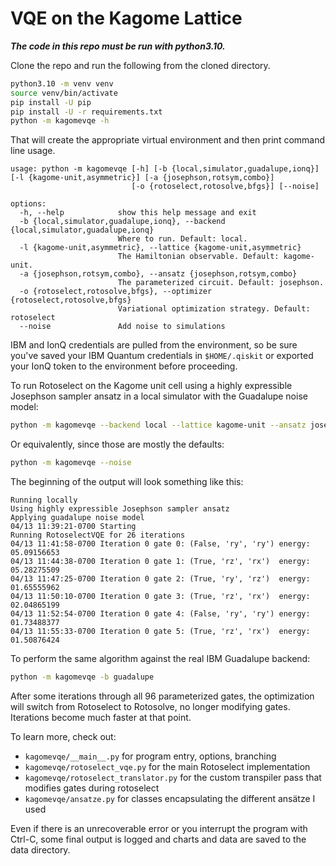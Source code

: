 # VQE on the Kagome Lattice

***The code in this repo must be run with python3.10.***

Clone the repo and run the following from the cloned directory.

```sh
python3.10 -m venv venv
source venv/bin/activate
pip install -U pip
pip install -U -r requirements.txt
python -m kagomevqe -h
```

That will create the appropriate virtual environment and then print command line usage.

```
usage: python -m kagomevqe [-h] [-b {local,simulator,guadalupe,ionq}] [-l {kagome-unit,asymmetric}] [-a {josephson,rotsym,combo}]
                           [-o {rotoselect,rotosolve,bfgs}] [--noise]

options:
  -h, --help            show this help message and exit
  -b {local,simulator,guadalupe,ionq}, --backend {local,simulator,guadalupe,ionq}
                        Where to run. Default: local.
  -l {kagome-unit,asymmetric}, --lattice {kagome-unit,asymmetric}
                        The Hamiltonian observable. Default: kagome-unit.
  -a {josephson,rotsym,combo}, --ansatz {josephson,rotsym,combo}
                        The parameterized circuit. Default: josephson.
  -o {rotoselect,rotosolve,bfgs}, --optimizer {rotoselect,rotosolve,bfgs}
                        Variational optimization strategy. Default: rotoselect
  --noise               Add noise to simulations
```

IBM and IonQ credentials are pulled from the environment, so be sure you've saved your IBM Quantum credentials in `$HOME/.qiskit` or exported your IonQ token to the environment before proceeding.

To run Rotoselect on the Kagome unit cell using a highly expressible Josephson sampler ansatz in a local simulator with the Guadalupe noise model:

```sh
python -m kagomevqe --backend local --lattice kagome-unit --ansatz josephson --optimizer rotoselect --noise
```

Or equivalently, since those are mostly the defaults:

```sh
python -m kagomevqe --noise
```

The beginning of the output will look something like this:

```
Running locally
Using highly expressible Josephson sampler ansatz
Applying guadalupe noise model
04/13 11:39:21-0700 Starting
Running RotoselectVQE for 26 iterations
04/13 11:41:58-0700 Iteration 0 gate 0: (False, 'ry', 'ry')	energy:  05.09156653
04/13 11:44:38-0700 Iteration 0 gate 1: (True, 'rz', 'rx')	energy:  05.28275509
04/13 11:47:25-0700 Iteration 0 gate 2: (True, 'ry', 'rz')	energy:  01.65555962
04/13 11:50:10-0700 Iteration 0 gate 3: (True, 'rz', 'rx')	energy:  02.04865199
04/13 11:52:54-0700 Iteration 0 gate 4: (False, 'ry', 'ry')	energy:  01.73488377
04/13 11:55:33-0700 Iteration 0 gate 5: (True, 'rz', 'rx')	energy:  01.50876424
```

To perform the same algorithm against the real IBM Guadalupe backend:

```sh
python -m kagomevqe -b guadalupe
```

After some iterations through all 96 parameterized gates, the optimization will switch from Rotoselect to Rotosolve, no longer modifying gates. Iterations become much faster at that point.

To learn more, check out:

- `kagomevqe/__main__.py` for program entry, options, branching
- `kagomevqe/rotoselect_vqe.py` for the main Rotoselect implementation
- `kagomevqe/rotoselect_translator.py` for the custom transpiler pass that modifies gates during rotoselect
- `kagomevqe/ansatze.py` for classes encapsulating the different ansätze I used

Even if there is an unrecoverable error or you interrupt the program with Ctrl-C, some final output is logged and charts and data are saved to the data directory.
